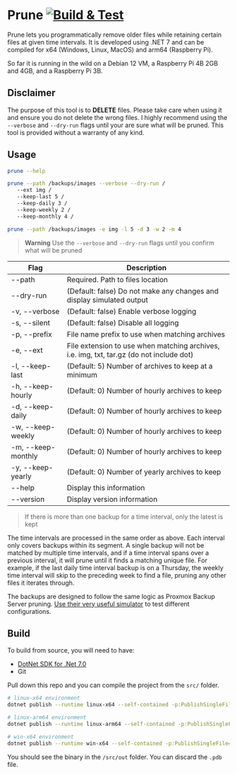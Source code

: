 # Prune [![Build & Test](https://github.com/BinaryPatrick/Prune/actions/workflows/build-test.yml/badge.svg?branch=main)](https://github.com/BinaryPatrick/Prune/actions/workflows/build-test.yml)

Prune lets you programmatically remove older files while retaining certain files at given time intervals. It is developed using .NET 7 and can be compiled for x64 (Windows, Linux, MacOS) and arm64 (Raspberry Pi).

So far it is running in the wild on a Debian 12 VM, a Raspberry Pi 4B 2GB and 4GB, and a Raspberry Pi 3B.

## Disclaimer

The purpose of this tool is to **DELETE** files. Please take care when using it and ensure you do not delete the wrong files. I highly recommend using the `--verbose` and `--dry-run` flags until your are sure what will be pruned. This tool is provided without a warranty of any kind.

## Usage

```bash
prune --help
```

```bash
prune --path /backups/images --verbose --dry-run /
   --ext img /
   --keep-last 5 /
   --keep-daily 3 /
   --keep-weekly 2 /
   --keep-monthly 4 /
```

```bash
prune --path /backups/images -e img -l 5 -d 3 -w 2 -m 4
```


> __Warning__ Use the `--verbose` and `--dry-run` flags until you confirm what will be pruned


| Flag               | Description                                                                              |
| ------------------ | ---------------------------------------------------------------------------------------- |
| --path             | Required. Path to files location                                                         |
| --dry-run          | (Default: false) Do not make any changes and display simulated output                    |
| -v, --verbose      | (Default: false) Enable verbose logging                                                  |
| -s, --silent       | (Default: false) Disable all logging                                                     |
| -p, --prefix       | File name prefix to use when matching archives                                           |
| -e, --ext          | File extension to use when matching archives, i.e. img, txt, tar.gz (do not include dot) |
| -l, --keep-last    | (Default: 5) Number of archives to keep at a minimum                                     |
| -h, --keep-hourly  | (Default: 0) Number of hourly archives to keep                                           |
| -d, --keep-daily   | (Default: 0) Number of hourly archives to keep                                           |
| -w, --keep-weekly  | (Default: 0) Number of hourly archives to keep                                           |
| -m, --keep-monthly | (Default: 0) Number of hourly archives to keep                                           |
| -y, --keep-yearly  | (Default: 0) Number of yearly archives to keep                                           |
| --help             | Display this information                                                                 |
| --version          | Display version information                                                              |

> If there is more than one backup for a time interval, only the latest is kept

The time intervals are processed in the same order as above. Each interval only covers backups within its segment. A single backup will not be matched by multiple time intervals, and if a time interval spans over a previous interval, it will prune until it finds a matching unique file. For example, if the last daily time interval backup is on a Thursday, the weekly time interval will skip to the preceding week to find a file, pruning any other files it iterates through.

The backups are designed to follow the same logic as Proxmox Backup Server pruning. [Use their very useful simulator](https://pbs.proxmox.com/docs/prune-simulator/) to test different configurations.

## Build

To build from source, you will need to have:

- [DotNet SDK for .Net 7.0](https://dotnet.microsoft.com/en-us/download)
- Git

Pull down this repo and you can compile the project from the `src/` folder.

```bash
# linux-x64 environment
dotnet publish --runtime linux-x64 --self-contained -p:PublishSingleFile=true -c Release -o ./out
```

```bash
# linux-arm64 environment
dotnet publish --runtime linux-arm64 --self-contained -p:PublishSingleFile=true -c Release -o ./out
```

```bash
# win-x64 environment
dotnet publish --runtime win-x64 --self-contained -p:PublishSingleFile=true -c Release -o ./out
```

You should see the binary in the `/src/out` folder. You can discard the `.pdb` file.
